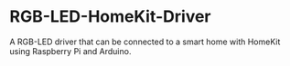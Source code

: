 # RGB-LED-HomeKit-Driver
A RGB-LED driver that can be connected to a smart home with HomeKit using Raspberry Pi and Arduino.
